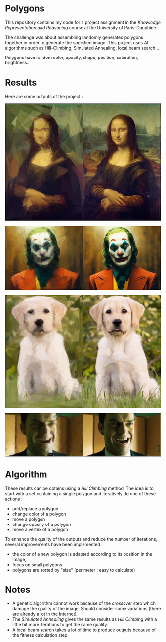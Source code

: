 # Polygons 

This repository contains my code for a project assignment in the *Knowledge Representation and Reasoning* course at the University of Paris-Dauphine.

The challenge was about assembling randomly generated polygons together 
in order to generate the specified image. This project uses AI algorithms 
such as Hill-Climbing, Simulated Annealing, local beam search...

Polygons have random color, opacity, shape, position, saturation, brightness..

# Results

Here are some outputs of the project :

![Mona Lisa](./src/main/resources/results/hill_climbing_300p_monaLisa200_f031_i70000.png "Mona Lisa")

![Joker](./src/main/resources/results/hill_climbing_500p_joker_f017_i60000.png "The Joker")

![Puppy](./src/main/resources/results/hill_climbing_500p_puppy_f014_i60000.png "Puppy")

![Smith](./src/main/resources/results/hill_climbing_500p_smith_f022_i60000.png "Smith")

# Algorithm

These results can be obtains using a *Hill Climbing* method.
The idea is to start with a set containing a single polygon 
and iteratively do one of these actions :
* add/replace a polygon
* change color of a polygon
* move a polygon
* change opacity of a polygon
* move a vertex of a polygon

To enhance the quality of the outputs and reduce the number of iterations, 
several improvements have been implemented : 
* the color of a new polygon is adapted according to its position in the image,
* focus on small polygons
* polygons are sorted by "size" (perimeter : easy to calculate)

# Notes

* A genetic algorithm cannot work because of the *crossover* step 
which damage the quality of the image. Should consider some variations (there are already a lot in the Internet).
* The *Simulated Annealing* gives the same results as *Hill Climbing* with a little bit more iterations to get the same quality.
* A local beam search takes a lot of time to produce outputs because of 
the fitness calculation step. 

